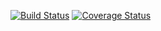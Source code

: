[![Build Status](https://travis-ci.org/Basemera/recipe_api.svg?branch=user_authentication)](https://travis-ci.org/Basemera/recipe_api)
[![Coverage Status](https://coveralls.io/repos/github/Basemera/recipe_api/badge.svg?branch=master)](https://coveralls.io/github/Basemera/recipe_api?branch=master)